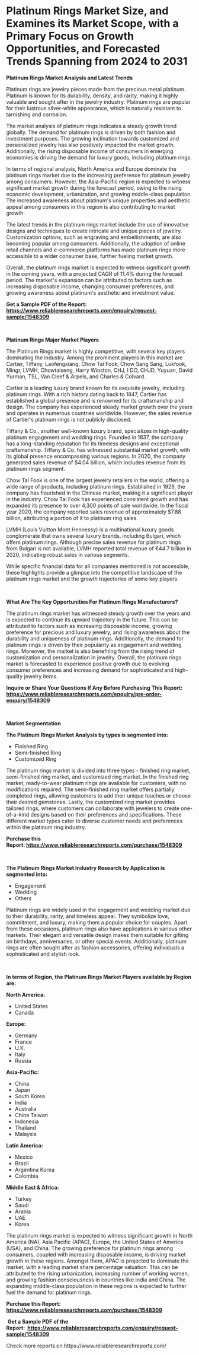 <p><h1>Platinum Rings Market Size, and Examines its Market Scope, with a Primary Focus on Growth Opportunities, and Forecasted Trends Spanning from 2024 to 2031</h1></p><p><strong>Platinum Rings Market Analysis and Latest Trends</strong></p>
<p><p>Platinum rings are jewelry pieces made from the precious metal platinum. Platinum is known for its durability, density, and rarity, making it highly valuable and sought after in the jewelry industry. Platinum rings are popular for their lustrous silver-white appearance, which is naturally resistant to tarnishing and corrosion.</p><p>The market analysis of platinum rings indicates a steady growth trend globally. The demand for platinum rings is driven by both fashion and investment purposes. The growing inclination towards customized and personalized jewelry has also positively impacted the market growth. Additionally, the rising disposable income of consumers in emerging economies is driving the demand for luxury goods, including platinum rings.</p><p>In terms of regional analysis, North America and Europe dominate the platinum rings market due to the increasing preference for platinum jewelry among consumers. However, the Asia-Pacific region is expected to witness significant market growth during the forecast period, owing to the rising economic development, urbanization, and growing middle-class population. The increased awareness about platinum's unique properties and aesthetic appeal among consumers in this region is also contributing to market growth.</p><p>The latest trends in the platinum rings market include the use of innovative designs and techniques to create intricate and unique pieces of jewelry. Customization options, such as engraving and embellishments, are also becoming popular among consumers. Additionally, the adoption of online retail channels and e-commerce platforms has made platinum rings more accessible to a wider consumer base, further fueling market growth.</p><p>Overall, the platinum rings market is expected to witness significant growth in the coming years, with a projected CAGR of 11.4% during the forecast period. The market's expansion can be attributed to factors such as increasing disposable income, changing consumer preferences, and growing awareness about platinum's aesthetic and investment value.</p></p>
<p><strong>Get a Sample PDF of the Report:&nbsp; <a href="https://www.reliableresearchreports.com/enquiry/request-sample/1548309">https://www.reliableresearchreports.com/enquiry/request-sample/1548309</a></strong></p>
<p>&nbsp;</p>
<p><strong>Platinum Rings Major Market Players</strong></p>
<p><p>The Platinum Rings market is highly competitive, with several key players dominating the industry. Among the prominent players in this market are Cartier, Tiffany, Laofengxiang, Chow Tai Fook, Chow Sang Sang, Lukfook, Mingr, LVMH, Chowtaiseng, Harry Winston, CHJ, I DO, CHJD, Yuyuan, David Yurman, TSL, Van Cleef & Arpels, and Charles & Colvard.</p><p>Cartier is a leading luxury brand known for its exquisite jewelry, including platinum rings. With a rich history dating back to 1847, Cartier has established a global presence and is renowned for its craftsmanship and design. The company has experienced steady market growth over the years and operates in numerous countries worldwide. However, the sales revenue of Cartier's platinum rings is not publicly disclosed.</p><p>Tiffany & Co., another well-known luxury brand, specializes in high-quality platinum engagement and wedding rings. Founded in 1837, the company has a long-standing reputation for its timeless designs and exceptional craftsmanship. Tiffany & Co. has witnessed substantial market growth, with its global presence encompassing various regions. In 2020, the company generated sales revenue of $4.04 billion, which includes revenue from its platinum rings segment.</p><p>Chow Tai Fook is one of the largest jewelry retailers in the world, offering a wide range of products, including platinum rings. Established in 1929, the company has flourished in the Chinese market, making it a significant player in the industry. Chow Tai Fook has experienced consistent growth and has expanded its presence to over 4,300 points of sale worldwide. In the fiscal year 2020, the company reported sales revenue of approximately $7.88 billion, attributing a portion of it to platinum ring sales.</p><p>LVMH (Louis Vuitton Moet Hennessy) is a multinational luxury goods conglomerate that owns several luxury brands, including Bulgari, which offers platinum rings. Although precise sales revenue for platinum rings from Bulgari is not available, LVMH reported total revenue of €44.7 billion in 2020, indicating robust sales in various segments.</p><p>While specific financial data for all companies mentioned is not accessible, these highlights provide a glimpse into the competitive landscape of the platinum rings market and the growth trajectories of some key players.</p></p>
<p>&nbsp;</p>
<p><strong>What Are The Key Opportunities For Platinum Rings Manufacturers?</strong></p>
<p><p>The platinum rings market has witnessed steady growth over the years and is expected to continue its upward trajectory in the future. This can be attributed to factors such as increasing disposable income, growing preference for precious and luxury jewelry, and rising awareness about the durability and uniqueness of platinum rings. Additionally, the demand for platinum rings is driven by their popularity as engagement and wedding rings. Moreover, the market is also benefiting from the rising trend of customization and personalization in jewelry. Overall, the platinum rings market is forecasted to experience positive growth due to evolving consumer preferences and increasing demand for sophisticated and high-quality jewelry items.</p></p>
<p><strong>Inquire or Share Your Questions If Any Before Purchasing This Report: <a href="https://www.reliableresearchreports.com/enquiry/pre-order-enquiry/1548309">https://www.reliableresearchreports.com/enquiry/pre-order-enquiry/1548309</a></strong></p>
<p>&nbsp;</p>
<p><strong>Market Segmentation</strong></p>
<p><strong>The Platinum Rings Market Analysis by types is segmented into:</strong></p>
<p><ul><li>Finished Ring</li><li>Semi-finished Ring</li><li>Customized Ring</li></ul></p>
<p><p>The platinum rings market is divided into three types - finished ring market, semi-finished ring market, and customized ring market. In the finished ring market, ready-to-wear platinum rings are available for customers, with no modifications required. The semi-finished ring market offers partially completed rings, allowing customers to add their unique touches or choose their desired gemstones. Lastly, the customized ring market provides tailored rings, where customers can collaborate with jewelers to create one-of-a-kind designs based on their preferences and specifications. These different market types cater to diverse customer needs and preferences within the platinum ring industry.</p></p>
<p><strong>Purchase this Report:&nbsp;<a href="https://www.reliableresearchreports.com/purchase/1548309">https://www.reliableresearchreports.com/purchase/1548309</a></strong></p>
<p>&nbsp;</p>
<p><strong>The Platinum Rings Market Industry Research by Application is segmented into:</strong></p>
<p><ul><li>Engagement</li><li>Wedding</li><li>Others</li></ul></p>
<p><p>Platinum rings are widely used in the engagement and wedding market due to their durability, rarity, and timeless appeal. They symbolize love, commitment, and luxury, making them a popular choice for couples. Apart from these occasions, platinum rings also have applications in various other markets. Their elegant and versatile design makes them suitable for gifting on birthdays, anniversaries, or other special events. Additionally, platinum rings are often sought after as fashion accessories, offering individuals a sophisticated and stylish look.</p></p>
<p>&nbsp;</p>
<p><strong>In terms of Region, the Platinum Rings Market Players available by Region are:</strong></p>
<p>
    <p> <strong> North America: </strong>
        <ul>
            <li>United States</li>
            <li>Canada</li>
        </ul>
        </p> 
    <p> <strong> Europe: </strong>
        <ul>
            <li>Germany</li>
            <li>France</li>
            <li>U.K.</li>
            <li>Italy</li>
            <li>Russia</li>
        </ul>
        </p> 
    <p> <strong> Asia-Pacific: </strong>
        <ul>
            <li>China</li>
            <li>Japan</li>
            <li>South Korea</li>
            <li>India</li>
            <li>Australia</li>
            <li>China Taiwan</li>
            <li>Indonesia</li>
            <li>Thailand</li>
            <li>Malaysia</li>
        </ul>
        </p> 
    <p> <strong> Latin America: </strong>
        <ul>
            <li>Mexico</li>
            <li>Brazil</li>
            <li>Argentina Korea</li>
            <li>Colombia</li>
        </ul>
        </p> 
    <p> <strong> Middle East & Africa: </strong>
        <ul>
            <li>Turkey</li>
            <li>Saudi</li>
            <li>Arabia</li>
            <li>UAE</li>
            <li>Korea</li>
        </ul>
    </p>
    </p>
<p><p>The platinum rings market is expected to witness significant growth in North America (NA), Asia Pacific (APAC), Europe, the United States of America (USA), and China. The growing preference for platinum rings among consumers, coupled with increasing disposable income, is driving market growth in these regions. Amongst them, APAC is projected to dominate the market, with a leading market share percentage valuation. This can be attributed to the rising urbanization, increasing number of working women, and growing fashion consciousness in countries like India and China. The expanding middle-class population in these regions is expected to further fuel the demand for platinum rings.</p></p>
<p><strong>Purchase this Report: <a href="https://www.reliableresearchreports.com/purchase/1548309">https://www.reliableresearchreports.com/purchase/1548309</a></strong></p>
<p>&nbsp;<strong>Get a Sample PDF of the Report:&nbsp;&nbsp;<a href="https://www.reliableresearchreports.com/enquiry/request-sample/1548309">https://www.reliableresearchreports.com/enquiry/request-sample/1548309</a></strong></p>
<p><strong></strong></p>
<p>Check more reports on https://www.reliableresearchreports.com/</p>